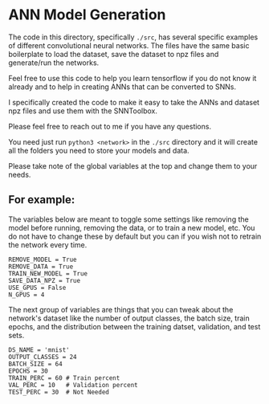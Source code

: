 # ANN Model Generation
The code in this directory, specifically `./src`, has several specific examples of different convolutional neural networks. The files have the same basic boilerplate to load the dataset, save the dataset to npz files and generate/run the networks. 

Feel free to use this code to help you learn tensorflow if you do not know it already and to help in creating ANNs that can be converted to SNNs.

I specifically created the code to make it easy to take the ANNs and dataset npz files and use them with the SNNToolbox. 

Please feel free to reach out to me if you have any questions.

You need just run `python3 <network>` in the `./src` directory and it will create all the folders you need to store your models and data. 

Please take note of the global variables at the top and change them to your needs.

## For example:

The variables below are meant to toggle some settings like removing the model before running, removing the data,  or to train a new model, etc. You do not have to change these by default but you can if you wish not to retrain the network every time.
```
REMOVE_MODEL = True
REMOVE_DATA = True
TRAIN_NEW_MODEL = True
SAVE_DATA_NPZ = True
USE_GPUS = False
N_GPUS = 4
```

The next group of variables are things that you can tweak about the network's dataset like the number of output classes, the batch size, train epochs, and the distribution between the training datset, validation, and test sets.
```
DS_NAME = 'mnist'
OUTPUT_CLASSES = 24
BATCH_SIZE = 64
EPOCHS = 30
TRAIN_PERC = 60 # Train percent
VAL_PERC = 10   # Validation percent
TEST_PERC = 30  # Not Needed
```
